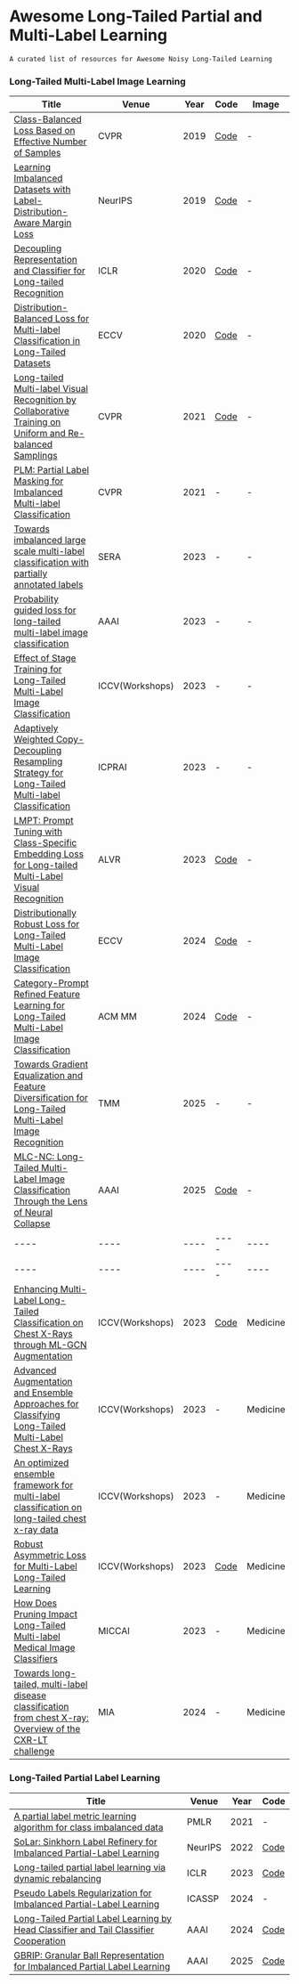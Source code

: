 # Awesome Long-Tailed Partial and Multi-Label Learning
    A curated list of resources for Awesome Noisy Long-Tailed Learning
### Long-Tailed Multi-Label Image Learning
|  Title   | Venue  | Year| Code|Image|
|  ----  | ----  |----  |---- |----|
|[Class-Balanced Loss Based on Effective Number of Samples](https://ieeexplore.ieee.org/document/8953804)|CVPR|2019|[Code](https://github.com/vandit15/Class-balanced-loss-pytorch)|-|
|[Learning Imbalanced Datasets with Label-Distribution-Aware Margin Loss](https://proceedings.neurips.cc/paper/2019/file/621461af90cadfdaf0e8d4cc25129f91-Paper.pdf)|NeurIPS|2019|[Code](https://github.com/kaidic/LDAM-DRW)|-|
|[Decoupling Representation and Classifier for Long-tailed Recognition](https://arxiv.org/pdf/1910.09217)|ICLR|2020|[Code](https://github.com/JiahuiKChen/LT-classification)|-|
|[Distribution-Balanced Loss for Multi-label Classification in Long-Tailed Datasets](https://arxiv.org/pdf/2007.09654)|ECCV|2020|[Code](https://github.com/wutong16/DistributionBalancedLoss)|-|
|[Long-tailed Multi-label Visual Recognition by Collaborative Training on Uniform and Re-balanced Samplings](https://palm.seu.edu.cn/zhangml/files/AAAI'24c.pdf) |CVPR|2021|[Code](https://github.com/bargul/guo2021)|-|
|[PLM: Partial Label Masking for Imbalanced Multi-label Classification](https://openaccess.thecvf.com/content/CVPR2021W/LLID/papers/Duarte_PLM_Partial_Label_Masking_for_Imbalanced_Multi-Label_Classification_CVPRW_2021_paper.pdf)|CVPR|2021|-|-|
|[Towards imbalanced large scale multi-label classification with partially annotated labels](https://arxiv.org/pdf/2308.00166)|SERA|2023|-|-|
|[Probability guided loss for long-tailed multi-label image classification](https://ojs.aaai.org/index.php/AAAI/article/download/25244/25016)|AAAI|2023|-|-|
|[Effect of Stage Training for Long-Tailed Multi-Label Image Classification](https://openaccess.thecvf.com/content/ICCV2023W/CVAMD/papers/Yamagishi_Effect_of_Stage_Training_for_Long-Tailed_Multi-Label_Image_Classification_ICCVW_2023_paper.pdf)|ICCV(Workshops)|2023|-|-|
|[Adaptively Weighted Copy-Decoupling Resampling Strategy for Long-Tailed Multi-label Classification](https://ieeexplore.ieee.org/document/10332128)|ICPRAI|2023|-|-|
|[LMPT: Prompt Tuning with Class-Specific Embedding Loss for Long-tailed Multi-Label Visual Recognition](https://aclanthology.org/2024.alvr-1.3.pdf)|ALVR|2023|[Code](https://github.com/richard-peng-xia/LMPT)|-|
|[Distributionally Robust Loss for Long-Tailed Multi-Label Image Classification](https://www.ecva.net/papers/eccv_2024/papers_ECCV/papers/04926.pdf)|ECCV|2024|[Code](https://github.com/Kunmonkey/DR-Loss)|-|
|[Category-Prompt Refined Feature Learning for Long-Tailed Multi-Label Image Classification](https://arxiv.org/pdf/2408.08125)|ACM MM|2024|[Code](https://github.com/jiexuanyan/CPRFL)|-|
|[Towards Gradient Equalization and Feature Diversification for Long-Tailed Multi-Label Image Recognition](https://ieeexplore.ieee.org/abstract/document/10856413)|TMM|2025|-|-|
|[MLC-NC: Long-Tailed Multi-Label Image Classification Through the Lens of Neural Collapse](https://ojs.aaai.org/index.php/AAAI/article/view/34298/36453)|AAAI|2025|[Code](https://github.com/t1neo666/AAAI25_MLC-NC)|-|
|  ----  | ----  |----  |---- |----|
|  ----  | ----  |----  |---- |----|
|[Enhancing Multi-Label Long-Tailed Classification on Chest X-Rays through ML-GCN Augmentation](https://openaccess.thecvf.com/content/ICCV2023W/CVAMD/papers/Seo_Enhancing_Multi-Label_Long-Tailed_Classification_on_Chest_X-Rays_Through_ML-GCN_Augmentation_ICCVW_2023_paper.pdf)|ICCV(Workshops)|2023|[Code](https://github.com/lisaseo9704/2023_ICCVW_CVAMD_NCIA500)|Medicine|
|[Advanced Augmentation and Ensemble Approaches for Classifying Long-Tailed Multi-Label Chest X-Rays](https://openaccess.thecvf.com/content/ICCV2023W/CVAMD/papers/Nguyen-Mau_Advanced_Augmentation_and_Ensemble_Approaches_for_Classifying_Long-Tailed_Multi-Label_Chest_ICCVW_2023_paper.pdf)| ICCV(Workshops)|2023|-|Medicine|
|[An optimized ensemble framework for multi-label classification on long-tailed chest x-ray data](https://openaccess.thecvf.com/content/ICCV2023W/CVAMD/papers/Jeong_An_Optimized_Ensemble_Framework_for_Multi-Label_Classification_on_Long-Tailed_Chest_ICCVW_2023_paper.pdf)|ICCV(Workshops)|2023|-|Medicine|
|[Robust Asymmetric Loss for Multi-Label Long-Tailed Learning](https://openaccess.thecvf.com/content/ICCV2023W/CVAMD/papers/Park_Robust_Asymmetric_Loss_for_Multi-Label_Long-Tailed_Learning_ICCVW_2023_paper.pdf)|ICCV(Workshops)|2023|[Code](https://github.com/kalelpark/RAL)|Medicine|
|[How Does Pruning Impact Long-Tailed Multi-label Medical Image Classifiers](https://link.springer.com/chapter/10.1007/978-3-031-43904-9_64)|MICCAI|2023|-|Medicine|
|[Towards long-tailed, multi-label disease classification from chest X-ray: Overview of the CXR-LT challenge](https://www.sciencedirect.com/science/article/pii/S136184152400149X)|MIA|2024|-|Medicine|

### Long-Tailed Partial Label Learning
|  Title   | Venue  | Year| Code|
|  ----  | ----  |----  |----  |
|[A partial label metric learning algorithm for class imbalanced data](https://proceedings.mlr.press/v157/liu21f/liu21f.pdf)|PMLR|2021|-|
|[SoLar: Sinkhorn Label Refinery for Imbalanced Partial-Label Learning](https://papers.nips.cc/paper_files/paper/2022/file/357a0a771bf65ee07926d6af41b75030-Paper-Conference.pdf)| NeurIPS | 2022| [Code](https://github.com/hbzju/SoLar)|
|[Long-tailed partial label learning via dynamic rebalancing](https://arxiv.org/pdf/2302.05080)|ICLR |2023|[Code](https://github.com/MediaBrain-SJTU/RECORDS-LTPLL)|
|[Pseudo Labels Regularization for Imbalanced Partial-Label Learning](https://arxiv.org/pdf/2303.03946)|ICASSP|2024|-|
|[Long-Tailed Partial Label Learning by Head Classifier and Tail Classifier Cooperation](https://palm.seu.edu.cn/zhangml/files/AAAI'24c.pdf)|AAAI |2024|[Code](https://github.com/pruirui/HTC-LTPLL)|
|[GBRIP: Granular Ball Representation for Imbalanced Partial Label Learning](https://ojs.aaai.org/index.php/AAAI/article/view/33916/36071)|AAAI |2025|[Code](https://github.com/hjtvioller/GBRIP)|
